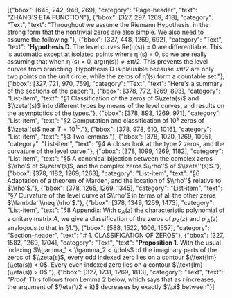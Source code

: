 [{"bbox": [645, 242, 948, 269], "category": "Page-header", "text": "ZHANG'S ETA FUNCTION"}, {"bbox": [327, 297, 1269, 418], "category": "Text", "text": "Throughout we assume the Riemann Hypothesis, in the strong form that the nontrivial zeros are also simple. We also need to assume the following:"}, {"bbox": [327, 448, 1269, 692], "category": "Text", "text": "**Hypothesis D.** The level curves Re(η(s)) = 0 are differentiable. This is automatic except at isolated points where η'(s) = 0, so we are really assuming that when η'(s) = 0, arg(η(s)) ≠ ±π/2. This prevents the level curves from branching. Hypothesis D is plausible because ±π/2 are only two points on the unit circle, while the zeros of η'(s) form a countable set."}, {"bbox": [327, 721, 970, 759], "category": "Text", "text": "Here's a summary of the sections of the paper:"}, {"bbox": [378, 772, 1269, 893], "category": "List-item", "text": "§1 Classification of the zeros of $\\zeta(s)$ and $\\zeta'(s)$ into different types by means of the level curves, and results on the asymptotics of the types."}, {"bbox": [378, 893, 1269, 971], "category": "List-item", "text": "§2 Computation and classification of 10⁶ zeros of $\\zeta'(s)$ near $T = 10^{10}$."}, {"bbox": [378, 978, 610, 1016], "category": "List-item", "text": "§3 Two lemmas."}, {"bbox": [378, 1020, 1269, 1095], "category": "List-item", "text": "§4 A closer look at the type 2 zeros, and the curvature of the level curve."}, {"bbox": [378, 1099, 1269, 1182], "category": "List-item", "text": "§5 A canonical bijection between the complex zeros $\\rho'$ of $\\zeta'(s)$, and the complex zeros $\\rho''$ of $\\zeta''(s)$."}, {"bbox": [378, 1182, 1269, 1263], "category": "List-item", "text": "§6 Adaptation of a theorem of Marden, and the location of $\\rho''$ relative to $\\rho'$."}, {"bbox": [378, 1265, 1269, 1345], "category": "List-item", "text": "§7 Curvature of the level curve at $\\rho'$ in terms of all the other zeros $\\lambda' \\neq \\rho'$."}, {"bbox": [378, 1349, 1269, 1473], "category": "List-item", "text": "§8 Appendix: With $p_A(z)$ the characteristic polynomial of a unitary matrix $A$, we give a classification of the zeros of $p_A(z)$ and $p'_A(z)$ analogous to that in §1."}, {"bbox": [588, 1522, 1006, 1557], "category": "Section-header", "text": "# 1. CLASSIFICATION OF ZEROS"}, {"bbox": [327, 1582, 1269, 1704], "category": "Text", "text": "**Proposition 1.** With the usual indexing $\\gamma_1 < \\gamma_2 < \\dots$ of the imaginary parts of the zeros of $\\zeta(s)$, every odd indexed zero lies on a contour $\\text{Im}(\\eta(s)) < 0$. Every even indexed zero lies on a contour $\\text{Im}(\\eta(s)) > 0$."}, {"bbox": [327, 1731, 1269, 1813], "category": "Text", "text": "*Proof.* This follows from Lemma 2 below, which says that as $t$ increases, the argument of $\\eta(1/2 + it)$ decreases by exactly $\\pi$ between"}]